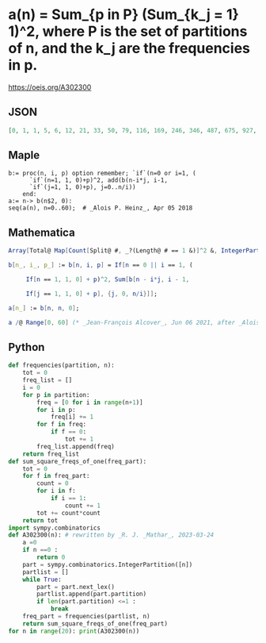 # a\(n\) \= Sum\_\{p in P\} \(Sum\_\{k\_j \= 1\} 1\)^2, where P is the set of partitions of n, and the k\_j are the frequencies in p\.
https://oeis.org/A302300
## JSON
```JSON
[0, 1, 1, 5, 6, 12, 21, 33, 50, 79, 116, 169, 246, 346, 487, 675, 927, 1254, 1702, 2263, 3014, 3966, 5210, 6766, 8795, 11303, 14531, 18521, 23583, 29803, 37654, 47231, 59206, 73792, 91867, 113778, 140788, 173377, 213289, 261318, 319764, 389846, 474745, 576164]
```
## Maple
```Maple
b:= proc(n, i, p) option remember; `if`(n=0 or i=1, (
      `if`(n=1, 1, 0)+p)^2, add(b(n-i*j, i-1,
      `if`(j=1, 1, 0)+p), j=0..n/i))
    end:
a:= n-> b(n$2, 0):
seq(a(n), n=0..60);  # _Alois P. Heinz_, Apr 05 2018
```
## Mathematica
```Mathematica
Array[Total@ Map[Count[Split@ #, _?(Length@ # == 1 &)]^2 &, IntegerPartitions[#]] &, 43] (* _Michael De Vlieger_, Apr 05 2018 *)
```
```Mathematica
b[n_, i_, p_] := b[n, i, p] = If[n == 0 || i == 1, (
```
```Mathematica
     If[n == 1, 1, 0] + p)^2, Sum[b[n - i*j, i - 1,
```
```Mathematica
     If[j == 1, 1, 0] + p], {j, 0, n/i}]];
```
```Mathematica
a[n_] := b[n, n, 0];
```
```Mathematica
a /@ Range[0, 60] (* _Jean-François Alcover_, Jun 06 2021, after _Alois P. Heinz_ *)
```
## Python
```Python
def frequencies(partition, n):
    tot = 0
    freq_list = []
    i = 0
    for p in partition:
        freq = [0 for i in range(n+1)]
        for i in p:
            freq[i] += 1
        for f in freq:
            if f == 0:
                tot += 1
        freq_list.append(freq)
    return freq_list
def sum_square_freqs_of_one(freq_part):
    tot = 0
    for f in freq_part:
        count = 0
        for i in f:
            if i == 1:
                count += 1
        tot += count*count
    return tot
import sympy.combinatorics
def A302300(n): # rewritten by _R. J. _Mathar_, 2023-03-24
    a =0
    if n ==0 :
        return 0
    part = sympy.combinatorics.IntegerPartition([n])
    partlist = []
    while True:
        part = part.next_lex()
        partlist.append(part.partition)
        if len(part.partition) <=1 :
            break
    freq_part = frequencies(partlist, n)
    return sum_square_freqs_of_one(freq_part)
for n in range(20): print(A302300(n))
```
